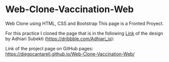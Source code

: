 # Web-Clone-Vaccination-Web
Web Clone using HTML, CSS and Bootstrap 
This page is a Fronted Proyect.

For this practice I cloned the page that is in the following [Link](https://dribbble.com/shots/16001939-Vaccination-Vaccine-landing-page-website) of the design by Adhiari Subekti (https://dribbble.com/Adhiari_is):

Link of the project page on GitHub pages: https://diegocantarell.github.io/Web-Clone-Vaccination-Web/
